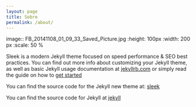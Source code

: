 ```yaml
---
layout: page
title: Sobre
permalink: /about/
---
```


image:: FB_20141108_01_09_33_Saved_Picture.jpg
  :height: 100px
  :width: 200 px
  :scale: 50 %
  
Sleek is a modern Jekyll theme focused on speed performance & SEO best practices. You can find out more info about customizing your Jekyll theme, as well as basic Jekyll usage documentation at [jekyllrb.com](http://jekyllrb.com/) or simply read the guide on how to [get started](/getting-started)

You can find the source code for the Jekyll new theme at:
[sleek](https://github.com/janczizikow/sleek)

You can find the source code for Jekyll at
[jekyll](https://github.com/jekyll/jekyll)
